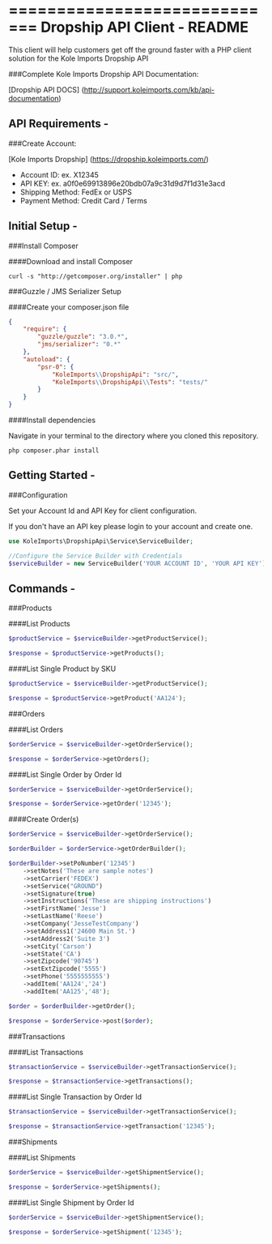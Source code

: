 =============================
Dropship API Client - README
=============================

This client will help customers get off the ground faster with a PHP client solution for the Kole Imports Dropship API

###Complete Kole Imports Dropship API Documentation:

[Dropship API DOCS] (http://support.koleimports.com/kb/api-documentation)

API Requirements -
-------------------------------------------------------------

###Create Account:

[Kole Imports Dropship] (https://dropship.koleimports.com/)

* Account ID: ex. X12345
* API KEY: ex. a0f0e69913896e20bdb07a9c31d9d7f1d31e3acd
* Shipping Method: FedEx or USPS
* Payment Method: Credit Card / Terms


Initial Setup -
------------------------

###Install Composer

####Download and install Composer

```teminal
curl -s "http://getcomposer.org/installer" | php
```

###Guzzle / JMS Serializer Setup

####Create your composer.json file

```json
{
    "require": {
        "guzzle/guzzle": "3.0.*",
        "jms/serializer": "0.*"
    },
    "autoload": {
        "psr-0": {
            "KoleImports\\DropshipApi": "src/",
            "KoleImports\\DropshipApi\\Tests": "tests/"
        }
    }
}
```
####Install dependencies

Navigate in your terminal to the directory where you cloned this repository.

```terminal
php composer.phar install
```

Getting Started -
------------------------

###Configuration

Set your Account Id and API Key for client configuration.

If you don't have an API key please login to your account and create one.

```php
use KoleImports\DropshipApi\Service\ServiceBuilder;

//Configure the Service Builder with Credentials
$serviceBuilder = new ServiceBuilder('YOUR ACCOUNT ID', 'YOUR API KEY');
```

Commands -
------------------------

###Products

####List Products

```php
$productService = $serviceBuilder->getProductService();

$response = $productService->getProducts();
```

####List Single Product by SKU

```php
$productService = $serviceBuilder->getProductService();

$response = $productService->getProduct('AA124');
```

###Orders

####List Orders

```php
$orderService = $serviceBuilder->getOrderService();

$response = $orderService->getOrders();
```

####List Single Order by Order Id

```php
$orderService = $serviceBuilder->getOrderService();

$response = $orderService->getOrder('12345');
```

####Create Order(s)

```php
$orderService = $serviceBuilder->getOrderService();

$orderBuilder = $orderService->getOrderBuilder();

$orderBuilder->setPoNumber('12345')
    ->setNotes('These are sample notes')
    ->setCarrier('FEDEX')
    ->setService("GROUND")
    ->setSignature(true)
    ->setInstructions('These are shipping instructions')
    ->setFirstName('Jesse')
    ->setLastName('Reese')
    ->setCompany('JesseTestCompany')
    ->setAddress1('24600 Main St.')
    ->setAddress2('Suite 3')
    ->setCity('Carson')
    ->setState('CA')
    ->setZipcode('90745')
    ->setExtZipcode('5555')
    ->setPhone('5555555555')
    ->addItem('AA124','24')
    ->addItem('AA125','48');

$order = $orderBuilder->getOrder();

$response = $orderService->post($order);
```

###Transactions

####List Transactions

```php
$transactionService = $serviceBuilder->getTransactionService();

$response = $transactionService->getTransactions();
```

####List Single Transaction by Order Id

```php
$transactionService = $serviceBuilder->getTransactionService();

$response = $transactionService->getTransaction('12345');
```

###Shipments

####List Shipments

```php
$orderService = $serviceBuilder->getShipmentService();

$response = $orderService->getShipments();
```

####List Single Shipment by Order Id

```php
$orderService = $serviceBuilder->getShipmentService();

$response = $orderService->getShipment('12345');
```



